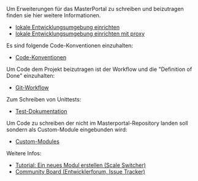 Um Erweiterungen für das MasterPortal zu schreiben und beizutragen finden sie hier weitere Informationen.

* [lokale Entwicklungsumgebung einrichten](setup-dev.md)
* [lokale Entwicklungsumgebung einrichten mit proxy](setup-dev-proxy.md)


Es sind folgende Code-Konventionen einzuhalten:

* [Code-Konventionen](conventions.md)

Um Code dem Projekt beizutragen ist der Workflow und die "Definition of Done" einzuhalten:

* [Git-Workflow](git-workflow.md)

Zum Schreiben von Unittests:

* [Test-Dokumentation](Testing.md)

Um Code zu schreiben der nicht im Masterportal-Repository landen soll sondern als Custom-Module eingebunden wird:

* [Custom-Modules](customModules.md)

Weitere Infos:

* [Tutorial: Ein neues Modul erstellen (Scale Switcher)](02_tutorial_new_module_scale_switcher.md)
* [Community Board (Entwicklerforum, Issue Tracker)](https://trello.com/c/qajdXkMa/110-willkommen)